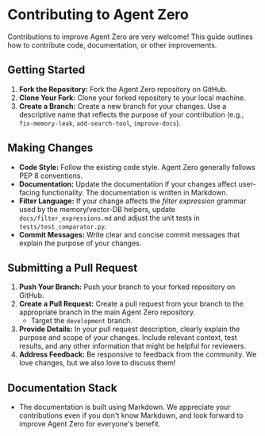 # Contributing to Agent Zero

Contributions to improve Agent Zero are very welcome!  This guide outlines how to contribute code, documentation, or other improvements.

## Getting Started

1. **Fork the Repository:** Fork the Agent Zero repository on GitHub.
2. **Clone Your Fork:** Clone your forked repository to your local machine.
3. **Create a Branch:** Create a new branch for your changes. Use a descriptive name that reflects the purpose of your contribution (e.g., `fix-memory-leak`, `add-search-tool`, `improve-docs`).

## Making Changes

* **Code Style:** Follow the existing code style. Agent Zero generally follows PEP 8 conventions.
* **Documentation:**  Update the documentation if your changes affect user-facing functionality. The documentation is written in Markdown.
* **Filter Language:** If your change affects the *filter expression* grammar
  used by the memory/vector-DB helpers, update `docs/filter_expressions.md` and
  adjust the unit tests in `tests/test_comparator.py`.
* **Commit Messages:**  Write clear and concise commit messages that explain the purpose of your changes.

## Submitting a Pull Request

1. **Push Your Branch:** Push your branch to your forked repository on GitHub.
2. **Create a Pull Request:** Create a pull request from your branch to the appropriate branch in the main Agent Zero repository.
   * Target the `development` branch.
3. **Provide Details:** In your pull request description, clearly explain the purpose and scope of your changes. Include relevant context, test results, and any other information that might be helpful for reviewers.
4. **Address Feedback:**  Be responsive to feedback from the community. We love changes, but we also love to discuss them!

## Documentation Stack

- The documentation is built using Markdown. We appreciate your contributions even if you don't know Markdown, and look forward to improve Agent Zero for everyone's benefit.